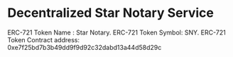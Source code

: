# Decentralized Star Notary Service

ERC-721 Token Name : Star Notary.
ERC-721 Token Symbol: SNY.
ERC-721 Token Contract address: 0xe7f25bd7b3b49dd9f9d92c32dabd13a44d58d29c
